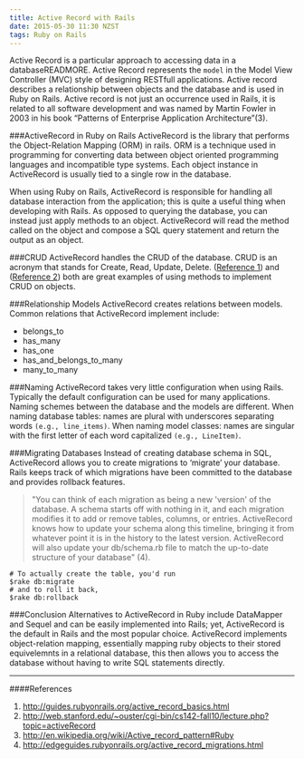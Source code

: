 ```yaml
---
title: Active Record with Rails
date: 2015-05-30 11:30 NZST
tags: Ruby on Rails
---
```


Active Record is a particular approach to accessing data in a databaseREADMORE. Active Record represents the `model` in the Model View Controller (MVC) style of designing RESTfull applications. Active record describes a relationship between objects and the database and is used in Ruby on Rails. Active record is not just an occurrence used in Rails, it is related to all software development and was named by Martin Fowler in 2003 in his book “Patterns of Enterprise Application Architecture”(3).


###ActiveRecord in Ruby on Rails
ActiveRecord is the library that performs the Object-Relation Mapping (ORM) in rails. ORM is a technique used in programming for converting data between object oriented programming languages and incompatible type systems. Each object instance in ActiveRecord is usually tied to a single row in the database. 

When using Ruby on Rails, ActiveRecord is responsible for handling all database interaction from the application; this is quite a useful thing when developing with Rails. As opposed to querying the database, you can instead  just apply methods to an object. ActiveRecord will read the method called on the object and compose a SQL query statement and return the output as an object.


###CRUD
ActiveRecord handles the CRUD of the database. CRUD is an acronym that stands for Create, Read, Update, Delete. ([Reference 1](http://guides.rubyonrails.org/active_record_basics.html)) and ([Reference 2](http://web.stanford.edu/~ouster/cgi-bin/cs142-fall10/lecture.php?topic=activeRecord)) both are great examples of using methods to implement CRUD on objects.


###Relationship Models
ActiveRecord creates relations between models. Common relations that ActiveRecord implement include:
* belongs_to
* has_many 
* has_one
* has_and_belongs_to_many
* many_to_many


###Naming
ActiveRecord takes very little configuration when using Rails. Typically the default configuration can be used for many applications. Naming schemes between the database and the models are different. When naming database tables: names are plural with underscores separating words `(e.g., line_items)`. When naming model classes: names are singular with the first letter of each word capitalized `(e.g., LineItem)`.

###Migrating Databases
Instead of creating database schema in SQL, ActiveRecord allows you to create migrations to ‘migrate’ your database. Rails keeps track of which migrations have been committed to the database and provides rollback features. 

>"You can think of each migration as being a new 'version' of the database. A schema starts off with nothing in it, and each migration modifies it to add or remove tables, columns, or entries. ActiveRecord knows how to update your schema along this timeline, bringing it from whatever point it is in the history to the latest version. ActiveRecord will also update your db/schema.rb file to match the up-to-date structure of your database" (4).

```
# To actually create the table, you'd run 
$rake db:migrate 
# and to roll it back, 
$rake db:rollback
```

###Conclusion
Alternatives to ActiveRecord in Ruby include DataMapper and Sequel and can be easily implemented into Rails; yet, ActiveRecord is the default in Rails and  the most popular choice. ActiveRecord implements object-relation mapping, essentially mapping ruby objects to their stored equivelemnts in a relational database, this then allows you to access the database without having to write SQL statements directly.


***

####References
1. http://guides.rubyonrails.org/active_record_basics.html
1. http://web.stanford.edu/~ouster/cgi-bin/cs142-fall10/lecture.php?topic=activeRecord
1. http://en.wikipedia.org/wiki/Active_record_pattern#Ruby
1. http://edgeguides.rubyonrails.org/active_record_migrations.html